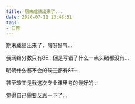 ```yaml
---
title: 期末成绩出来了...
date: 2020-07-11 13:48:51
tags:
- 日常
---
```


期末成绩出来了，嗨呀好气...

我网络分数只有85...但是写错了什么一点头绪都没有...

~~明明什么都不会的软工都有87...~~

~~甚至软工是我这次专业课里考的最好的...~~

觉得自己需要反思一下了...

